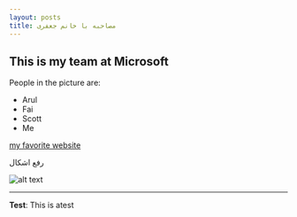 ```yaml
---
layout: posts
title: مصاحبه با خانم جعفری
---
```


## This is my team at Microsoft
People in the picture are:
- Arul
- Fai
- Scott
- Me

[my favorite website](http://www.google.com)

رفع اشکال


![alt text](../assets/images/grouppic.jpg "Team Picture")

---
**Test**: This is atest
